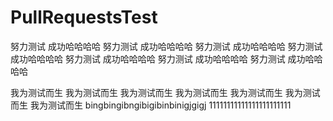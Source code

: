 # PullRequestsTest


努力测试 成功哈哈哈哈
努力测试 成功哈哈哈哈
努力测试 成功哈哈哈哈
努力测试 成功哈哈哈哈
努力测试 成功哈哈哈哈
努力测试 成功哈哈哈哈
努力测试 成功哈哈哈哈


我为测试而生
我为测试而生
我为测试而生
我为测试而生
我为测试而生
我为测试而生
我为测试而生
bingbingibngibigibinbinigjgigj
11111111111111111111111

